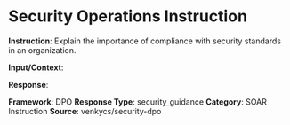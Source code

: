 # Security Operations Instruction

**Instruction**: Explain the importance of compliance with security standards in an organization.

**Input/Context**: 

**Response**: 

**Framework**: DPO
**Response Type**: security_guidance
**Category**: SOAR Instruction
**Source**: venkycs/security-dpo
